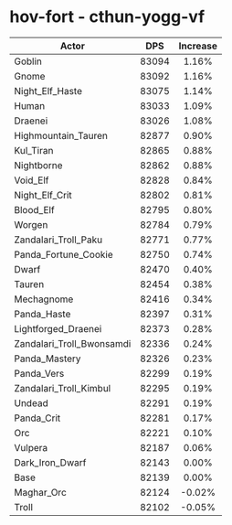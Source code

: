 # hov-fort - cthun-yogg-vf
| Actor | DPS | Increase |
|---|:---:|:---:|
|Goblin|83094|1.16%|
|Gnome|83092|1.16%|
|Night_Elf_Haste|83075|1.14%|
|Human|83033|1.09%|
|Draenei|83026|1.08%|
|Highmountain_Tauren|82877|0.90%|
|Kul_Tiran|82865|0.88%|
|Nightborne|82862|0.88%|
|Void_Elf|82828|0.84%|
|Night_Elf_Crit|82802|0.81%|
|Blood_Elf|82795|0.80%|
|Worgen|82784|0.79%|
|Zandalari_Troll_Paku|82771|0.77%|
|Panda_Fortune_Cookie|82750|0.74%|
|Dwarf|82470|0.40%|
|Tauren|82454|0.38%|
|Mechagnome|82416|0.34%|
|Panda_Haste|82397|0.31%|
|Lightforged_Draenei|82373|0.28%|
|Zandalari_Troll_Bwonsamdi|82336|0.24%|
|Panda_Mastery|82326|0.23%|
|Panda_Vers|82299|0.19%|
|Zandalari_Troll_Kimbul|82295|0.19%|
|Undead|82291|0.19%|
|Panda_Crit|82281|0.17%|
|Orc|82221|0.10%|
|Vulpera|82187|0.06%|
|Dark_Iron_Dwarf|82143|0.00%|
|Base|82139|0.00%|
|Maghar_Orc|82124|-0.02%|
|Troll|82102|-0.05%|
